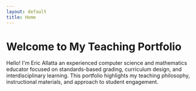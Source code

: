 ```yaml
---
layout: default
title: Home
---
```


# Welcome to My Teaching Portfolio

Hello! I'm Eric Allatta an experienced computer science and mathematics educator focused on standards-based grading, curriculum design, and interdisciplinary learning. This portfolio highlights my teaching philosophy, instructional materials, and approach to student engagement.


